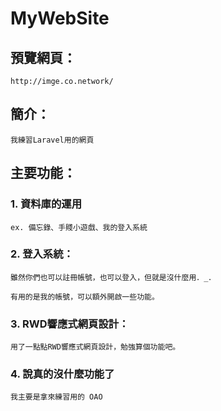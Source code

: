 # MyWebSite

## 預覽網頁：

    http://imge.co.network/
    
    
## 簡介：

    我練習Laravel用的網頁


## 主要功能：

### 1. 資料庫的運用

    ex. 備忘錄、手賤小遊戲、我的登入系統
    
    
### 2. 登入系統：

    雖然你們也可以註冊帳號，也可以登入，但就是沒什麼用．_．
    
    有用的是我的帳號，可以額外開啟一些功能。
    
    
### 3. RWD響應式網頁設計：

    用了一點點RWD響應式網頁設計，勉強算個功能吧。
    
    
### 4. 說真的沒什麼功能了

    我主要是拿來練習用的 OAO

